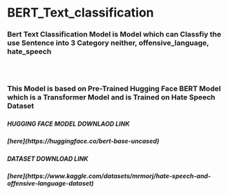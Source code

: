 # BERT_Text_classification

<h3>Bert Text Classification Model is Model which can Classfiy the use Sentence into 3 Category neither, offensive_language, hate_speech<h3>
  <br>
<h3>This Model is based on Pre-Trained Hugging Face BERT Model which is a Transformer Model and is Trained on Hate Speech Dataset<h3>
<h5>HUGGING FACE MODEL DOWNLAOD LINK<h5>
  [here](https://huggingface.co/bert-base-uncased)
<br>
<h5>DATASET DOWNLOAD LINK<h5>
  [here](https://www.kaggle.com/datasets/mrmorj/hate-speech-and-offensive-language-dataset)
